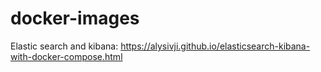 # docker-images

Elastic search and kibana:
https://alysivji.github.io/elasticsearch-kibana-with-docker-compose.html
